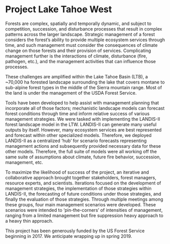 # Project Lake Tahoe West
Forests are complex, spatially and temporally dynamic, and subject to competition, succession, and disturbance processes that result in complex patterns across the larger landscape.  Strategic management of a forest considers the forest’s ability to provide multiple ecosystem services through time, and such management must consider the consequences of climate change on those forests and their provision of services.  Complicating management further is the interactions of climate, disturbance (fire, pathogen, etc.), and the management activities that can influence those processes.  

These challenges are amplified within the Lake Tahoe Basin (LTB), a ~70,000 ha forested landscape surrounding the lake that covers montane to sub-alpine forest types in the middle of the Sierra mountain range.  Most of the land is under the management of the USDA Forest Service.

Tools have been developed to help assist with management planning that incorporate all of those factors; mechanistic landscape models can forecast forest conditions through time and inform relative success of various management strategies.  We were tasked with implementing the LANDIS-II forest landscape model in the LTW.  LANDIS-II can generate many useful outputs by itself.  However, many ecosystem services are best represented and forecast within other specialized models.  Therefore, we deployed LANDIS-II as a centralized ‘hub’ for scenario forecasts representing management actions and subsequently provided necessary data for these other models.  Therefore, the full suite of models were all working off the same suite of assumptions about climate, future fire behavior, succession, management, etc.

To maximize the likelihood of success of the project, an iterative and collaborative approach brought together stakeholders, forest managers, resource experts, and scientists.  Iterations focused on the development of management strategies, the implementation of those strategies within LANDIS-II, the forecasting of future conditions under those strategies, and finally the evaluation of those strategies. Through multiple meetings among these groups, four main management scenarios were developed.  These scenarios were intended to ‘pin-the-corners’ of intensities of management, ranging from a limited management but fire suppression heavy approach to a heavy thin approach. 

This project has been generously funded by the US Forest Service beginning in 2017.  We anticipate wrapping up in spring 2019.
